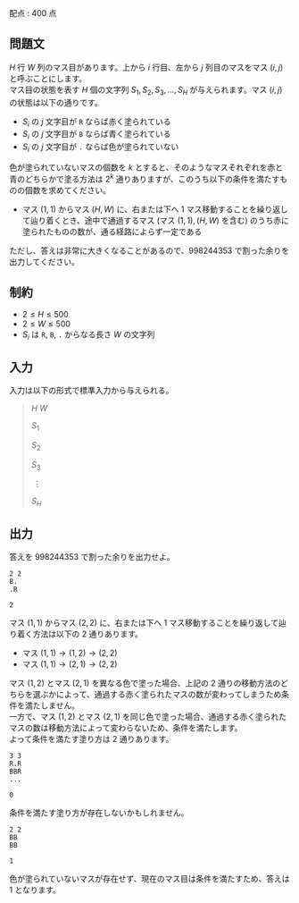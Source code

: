 配点 : $400$ 点

## 問題文

$H$ 行 $W$ 列のマス目があります。上から $i$ 行目、左から $j$ 列目のマスをマス $(i, j)$ と呼ぶことにします。<br>
マス目の状態を表す $H$ 個の文字列 $S_1, S_2, S_3, \dots, S_H$ が与えられます。マス $(i, j)$ の状態は以下の通りです。  

- $S_i$ の $j$ 文字目が `R` ならば赤く塗られている
- $S_i$ の $j$ 文字目が `B` ならば青く塗られている
- $S_i$ の $j$ 文字目が `.` ならば色が塗られていない

色が塗られていないマスの個数を $k$ とすると、そのようなマスそれぞれを赤と青のどちらかで塗る方法は $2^k$ 通りありますが、このうち以下の条件を満たすものの個数を求めてください。  

- マス $(1, 1)$ からマス $(H, W)$ に、右または下へ $1$ マス移動することを繰り返して辿り着くとき、途中で通過するマス (マス $(1, 1), (H, W)$ を含む) のうち赤に塗られたものの数が、通る経路によらず一定である

ただし、答えは非常に大きくなることがあるので、$998244353$ で割った余りを出力してください。  

## 制約

- $2 \le H \le 500$
- $2 \le W \le 500$
- $S_i$ は `R`, `B`, `.` からなる長さ $W$ の文字列

## 入力

入力は以下の形式で標準入力から与えられる。

> $H$ $W$
> 
> $S_1$
> 
> $S_2$
> 
> $S_3$
> 
> $\hspace{3pt} \vdots$
> 
> $S_H$

## 出力

答えを $998244353$ で割った余りを出力せよ。  

```input1
2 2
B.
.R
```

```output1
2
```

マス $(1, 1)$ からマス $(2, 2)$ に、右または下へ $1$ マス移動することを繰り返して辿り着く方法は以下の $2$ 通りあります。  

- マス $(1, 1) \rightarrow (1, 2) \rightarrow (2, 2)$
- マス $(1, 1) \rightarrow (2, 1) \rightarrow (2, 2)$

マス $(1, 2)$ とマス $(2, 1)$ を異なる色で塗った場合、上記の $2$ 通りの移動方法のどちらを選ぶかによって、通過する赤く塗られたマスの数が変わってしまうため条件を満たしません。<br>
一方で、マス $(1, 2)$ とマス $(2, 1)$ を同じ色で塗った場合、通過する赤く塗られたマスの数は移動方法によって変わらないため、条件を満たします。<br>
よって条件を満たす塗り方は $2$ 通りあります。  

```input2
3 3
R.R
BBR
...
```

```output2
0
```

条件を満たす塗り方が存在しないかもしれません。  

```input3
2 2
BB
BB
```

```output3
1
```

色が塗られていないマスが存在せず、現在のマス目は条件を満たすため、答えは $1$ となります。